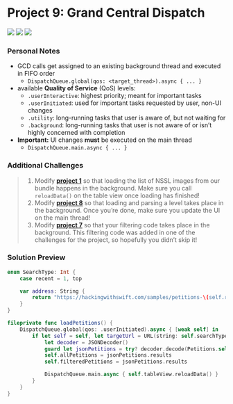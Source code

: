 # Project 9: Grand Central Dispatch

[![](https://img.shields.io/badge/Hacking%20with%20iOS-2019.10.26-36A9AE?logo=gumroad)](https://www.hackingwithswift.com/store/hacking-with-ios) [![](https://img.shields.io/badge/Xcode-11.3.1-3d8af0?logo=xcode)](#) [![](https://img.shields.io/badge/Swift-5.1-FA7343?logo=swift)](#)

### Personal Notes
- GCD calls get assigned to an existing background thread and executed in FIFO order
    - `DispatchQueue.global(qos: <target_thread>).async { ... }`
- available **Quality of Service** (QoS) levels:
    - `.userInteractive`: highest priority; meant for important tasks
    - `.userInitiated`: used for important tasks requested by user, non-UI changes
    - `.utility`: long-running tasks that user is aware of, but not waiting for
    - `.background`: long-running tasks that user is not aware of or isn’t highly concerned with completion
- **Important:** UI changes **must** be executed on the main thread
    - `DispatchQueue.main.async { ... }`

### Additional Challenges
> 1. Modify [**project 1**](https://github.com/seventhaxis/hacking-with-ios/tree/master/projects/p01.storm-viewer/) so that loading the list of NSSL images from our bundle happens in the background. Make sure you call `reloadData()` on the table view once loading has finished!
> 2. Modify [**project 8**](https://github.com/seventhaxis/hacking-with-ios/tree/master/projects/p08.7-swifty-words/) so that loading and parsing a level takes place in the background. Once you’re done, make sure you update the UI on the main thread!
> 3. Modify [**project 7**](https://github.com/seventhaxis/hacking-with-ios/tree/master/projects/p07.whitehouse-petitions/) so that your filtering code takes place in the background. This filtering code was added in one of the challenges for the project, so hopefully you didn’t skip it!

### Solution Preview
```swift
enum SearchType: Int {
    case recent = 1, top

    var address: String {
        return "https://hackingwithswift.com/samples/petitions-\(self.rawValue).json"
    }
}

fileprivate func loadPetitions() {
    DispatchQueue.global(qos: .userInitiated).async { [weak self] in
        if let self = self, let targetUrl = URL(string: self.searchType.address), let rawData = try? Data(contentsOf: targetUrl) {
            let decoder = JSONDecoder()
            guard let jsonPetitions = try? decoder.decode(Petitions.self, from: rawData) else { self.showConnectionError(); return }
            self.allPetitions = jsonPetitions.results
            self.filteredPetitions = jsonPetitions.results

            DispatchQueue.main.async { self.tableView.reloadData() }
        }
    }
}
```
